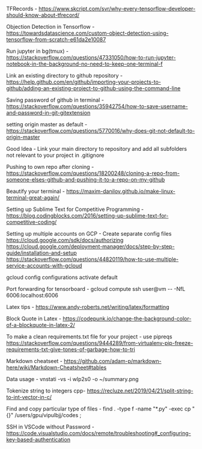 TFRecords - https://www.skcript.com/svr/why-every-tensorflow-developer-should-know-about-tfrecord/

Objection Detection in Tensorflow - https://towardsdatascience.com/custom-object-detection-using-tensorflow-from-scratch-e61da2e10087

Run jupyter in bg(tmux) - https://stackoverflow.com/questions/47331050/how-to-run-jupyter-notebook-in-the-background-no-need-to-keep-one-terminal-f

Link an existing directory to github repository - https://help.github.com/en/github/importing-your-projects-to-github/adding-an-existing-project-to-github-using-the-command-line

Saving password of github in terminal - https://stackoverflow.com/questions/35942754/how-to-save-username-and-password-in-git-gitextension

setting origin master as default - https://stackoverflow.com/questions/5770016/why-does-git-not-default-to-origin-master

Good Idea - Link your main directory to repository and add all subfolders not relevant to your project in .gitignore

Pushing to own repo after cloning - https://stackoverflow.com/questions/18200248/cloning-a-repo-from-someone-elses-github-and-pushing-it-to-a-repo-on-my-github

Beautify your terminal - https://maxim-danilov.github.io/make-linux-terminal-great-again/

Setting up Sublime Text for Competitive Programming - https://blog.codingblocks.com/2016/setting-up-sublime-text-for-competitive-coding/

Setting up multiple accounts on GCP - Create separate config files
https://cloud.google.com/sdk/docs/authorizing
https://cloud.google.com/deployment-manager/docs/step-by-step-guide/installation-and-setup
https://stackoverflow.com/questions/44820119/how-to-use-multiple-service-accounts-with-gcloud

gcloud config configurations activate default

Port forwarding for tensorboard - gcloud compute ssh user@vm -- -NfL 6006:localhost:6006

Latex tips - https://www.andy-roberts.net/writing/latex/formatting

Block Quote in Latex - https://codepunk.io/change-the-background-color-of-a-blockquote-in-latex-2/

To make a clean requirements.txt file for your project - use pipreqs
https://stackoverflow.com/questions/9444289/from-virtualenv-pip-freeze-requirements-txt-give-tones-of-garbage-how-to-tri

Markdown cheatseet - https://github.com/adam-p/markdown-here/wiki/Markdown-Cheatsheet#tables

Data usage - vnstati -vs -i wlp2s0 -o ~/summary.png

Tokenize string to integers cpp- https://recluze.net/2019/04/21/split-string-to-int-vector-in-c/

Find and copy particular type of files - find . -type f -name "*.py" -exec cp "{}" /users/gpu/vipulbjj/codes \;

SSH in VSCode without Password - https://code.visualstudio.com/docs/remote/troubleshooting#_configuring-key-based-authentication

